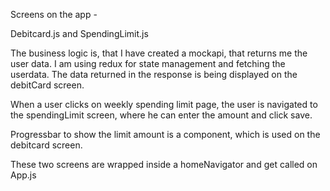 

Screens on the app - 

Debitcard.js and SpendingLimit.js

The business logic is, that I have created a mockapi, that returns me the user data.
I am using redux for state management and fetching the userdata. 
The data returned in the response is being displayed on the debitCard screen. 

When a user clicks on weekly spending limit page, the user is navigated to the 
spendingLimit screen, where he can enter the amount and click save. 

Progressbar to show the limit amount is a component, which is used on the 
debitcard screen. 

These two screens are wrapped inside a homeNavigator and get called on App.js 
